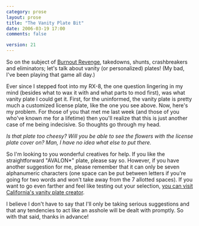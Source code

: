 ```yaml
---
category: prose
layout: prose
title: "The Vanity Plate Bit"
date: 2006-03-19 17:00
comments: false

version: 21
---
```


So on the subject of [Burnout Revenge][1], takedowns, shunts, crashbreakers and eliminators; let's talk about vanity (or personalized) plates! (My bad, I've been playing that game all day.)

Ever since I stepped foot into my RX-8, the one question lingering in my mind (besides what to wax it with and what parts to mod first), was what vanity plate I could get it. First, for the uninformed, the vanity plate is pretty much a customized license plate, like the one you see above. Now, here's my problem. For those of you that met me last week (and those of you who've known me for a lifetime) then you'll realize that this is just another case of me being indecisive. So thoughts go through my head.

*Is that plate too cheesy?* *Will you be able to see the flowers with the license plate cover on?* *Man, I have no idea what else to put there.*

So I'm looking to you wonderful creatives for help. If you like the straightforward "AVALON*" plate, please say so. However, if you have another suggestion for me, please remember that it can only be seven alphanumeric characters (one space can be put between letters if you're going for two words and won't take away from the 7 allotted spaces). If you want to go even farther and feel like testing out your selection, [you can visit California's vanity plate creator][2].

I believe I don't have to say that I'll only be taking serious suggestions and that any tendencies to act like an asshole will be dealt with promptly. So with that said, thanks in advance!

[1]: http://burnoutrevenge.ea.com/
[2]: https://vrir.dmv.ca.gov/ipp/PerLicensePlateServlet "Personalized Plate Creator"
